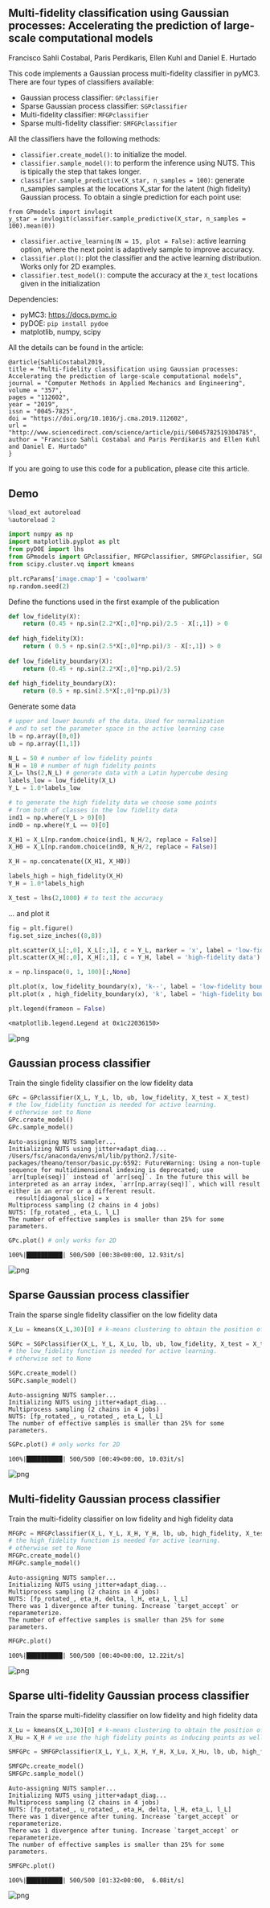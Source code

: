 
## Multi-fidelity classification using Gaussian processes: Accelerating the prediction of large-scale computational models

Francisco Sahli Costabal, Paris Perdikaris, Ellen Kuhl and Daniel E. Hurtado

This code implements a Gaussian process multi-fidelity classifier in pyMC3. There are four types of classifiers available:
- Gaussian process classifier: ``GPclassifier``
- Sparse Gaussian process classifier: ``SGPclassifier``
- Multi-fidelity classifier: ``MFGPclassifier``
- Sparse multi-fidelity classifier: ``SMFGPclassifier``

All the classifiers have the following methods:
- ``classifier.create_model()``: to initialize the model.
- ``classifier.sample_model()``: to perform the inference using NUTS. This is tipically the step that takes longer.
- ``classifier.sample_predictive(X_star, n_samples = 100)``: generate n_samples samples at the locations X_star for the latent (high fidelity) Gaussian process. To obtain a single prediction for each point use: 
```
from GPmodels import invlogit
y_star = invlogit(classifier.sample_predictive(X_star, n_samples = 100).mean(0))
```
- ``classifier.active_learning(N = 15, plot = False)``: active learning option, where the next point is adaptively sample to improve accuracy. 
- ``classifier.plot()``: plot the classifier and the active learning distribution. Works only for 2D examples.
- ``classifier.test_model()``: compute the accuracy at the ``X_test`` locations given in the initialization


Dependencies:
- pyMC3: https://docs.pymc.io
- pyDOE: ``pip install pydoe``
- matplotlib, numpy, scipy

All the details can be found in the article:

```
@article{SahliCostabal2019,
title = "Multi-fidelity classification using Gaussian processes: Accelerating the prediction of large-scale computational models",
journal = "Computer Methods in Applied Mechanics and Engineering",
volume = "357",
pages = "112602",
year = "2019",
issn = "0045-7825",
doi = "https://doi.org/10.1016/j.cma.2019.112602",
url = "http://www.sciencedirect.com/science/article/pii/S0045782519304785",
author = "Francisco Sahli Costabal and Paris Perdikaris and Ellen Kuhl and Daniel E. Hurtado"
}
```

If you are going to use this code for a publication, please cite this article.

## Demo


```python
%load_ext autoreload
%autoreload 2

import numpy as np
import matplotlib.pyplot as plt
from pyDOE import lhs
from GPmodels import GPclassifier, MFGPclassifier, SMFGPclassifier, SGPclassifier
from scipy.cluster.vq import kmeans

plt.rcParams['image.cmap'] = 'coolwarm'
np.random.seed(2)
```

Define the functions used in the first example of the publication


```python
def low_fidelity(X):
    return (0.45 + np.sin(2.2*X[:,0]*np.pi)/2.5 - X[:,1]) > 0
    
def high_fidelity(X):
    return ( 0.5 + np.sin(2.5*X[:,0]*np.pi)/3 - X[:,1]) > 0
    
def low_fidelity_boundary(X):
    return (0.45 + np.sin(2.2*X[:,0]*np.pi)/2.5)
    
def high_fidelity_boundary(X):
    return (0.5 + np.sin(2.5*X[:,0]*np.pi)/3)

```

Generate some data


```python
# upper and lower bounds of the data. Used for normalization
# and to set the parameter space in the active learning case
lb = np.array([0,0])
ub = np.array([1,1])

N_L = 50 # number of low fidelity points
N_H = 10 # number of high fidelity points
X_L= lhs(2,N_L) # generate data with a Latin hypercube desing
labels_low = low_fidelity(X_L)
Y_L = 1.0*labels_low

# to generate the high fidelity data we choose some points
# from both of classes in the low fidelity data
ind1 = np.where(Y_L > 0)[0]
ind0 = np.where(Y_L == 0)[0]

X_H1 = X_L[np.random.choice(ind1, N_H/2, replace = False)]
X_H0 = X_L[np.random.choice(ind0, N_H/2, replace = False)]

X_H = np.concatenate((X_H1, X_H0))

labels_high = high_fidelity(X_H)
Y_H = 1.0*labels_high

X_test = lhs(2,1000) # to test the accuracy
```

... and plot it


```python
fig = plt.figure()
fig.set_size_inches((8,8))

plt.scatter(X_L[:,0], X_L[:,1], c = Y_L, marker = 'x', label = 'low-fidelity data')
plt.scatter(X_H[:,0], X_H[:,1], c = Y_H, label = 'high-fidelity data')

x = np.linspace(0, 1, 100)[:,None]

plt.plot(x, low_fidelity_boundary(x), 'k--', label = 'low-fidelity boundary')
plt.plot(x , high_fidelity_boundary(x), 'k', label = 'high-fidelity boundary')

plt.legend(frameon = False)


```




    <matplotlib.legend.Legend at 0x1c22036150>




![png](images/output_8_1.png)


## Gaussian process classifier
Train the single fidelity classifier on the low fidelity data


```python
GPc = GPclassifier(X_L, Y_L, lb, ub, low_fidelity, X_test = X_test)
# the low_fidelity function is needed for active learning. 
# otherwise set to None
GPc.create_model()
GPc.sample_model()
```

    Auto-assigning NUTS sampler...
    Initializing NUTS using jitter+adapt_diag...
    /Users/fsc/anaconda/envs/ml/lib/python2.7/site-packages/theano/tensor/basic.py:6592: FutureWarning: Using a non-tuple sequence for multidimensional indexing is deprecated; use `arr[tuple(seq)]` instead of `arr[seq]`. In the future this will be interpreted as an array index, `arr[np.array(seq)]`, which will result either in an error or a different result.
      result[diagonal_slice] = x
    Multiprocess sampling (2 chains in 4 jobs)
    NUTS: [fp_rotated_, eta_L, l_L]
    The number of effective samples is smaller than 25% for some parameters.



```python
GPc.plot() # only works for 2D
```

    100%|██████████| 500/500 [00:38<00:00, 12.93it/s]



![png](images/output_11_1.png)


## Sparse Gaussian process classifier
Train the sparse single fidelity classifier on the low fidelity data


```python
X_Lu = kmeans(X_L,30)[0] # k-means clustering to obtain the position of the inducing points

SGPc = SGPclassifier(X_L, Y_L, X_Lu, lb, ub, low_fidelity, X_test = X_test)
# the low_fidelity function is needed for active learning. 
# otherwise set to None
```


```python
SGPc.create_model()
SGPc.sample_model()
```

    Auto-assigning NUTS sampler...
    Initializing NUTS using jitter+adapt_diag...
    Multiprocess sampling (2 chains in 4 jobs)
    NUTS: [fp_rotated_, u_rotated_, eta_L, l_L]
    The number of effective samples is smaller than 25% for some parameters.



```python
SGPc.plot() # only works for 2D
```

    100%|██████████| 500/500 [00:49<00:00, 10.03it/s]



![png](images/output_15_1.png)


## Multi-fidelity Gaussian process classifier
Train the multi-fidelity classifier on low fidelity and high fidelity data


```python
MFGPc = MFGPclassifier(X_L, Y_L, X_H, Y_H, lb, ub, high_fidelity, X_test = X_test)
# the high_fidelity function is needed for active learning. 
# otherwise set to None
MFGPc.create_model()
MFGPc.sample_model()
```

    Auto-assigning NUTS sampler...
    Initializing NUTS using jitter+adapt_diag...
    Multiprocess sampling (2 chains in 4 jobs)
    NUTS: [fp_rotated_, eta_H, delta, l_H, eta_L, l_L]
    There was 1 divergence after tuning. Increase `target_accept` or reparameterize.
    The number of effective samples is smaller than 25% for some parameters.



```python
MFGPc.plot()
```

    100%|██████████| 500/500 [00:40<00:00, 12.22it/s]



![png](images/output_18_1.png)


## Sparse ulti-fidelity Gaussian process classifier
Train the sparse multi-fidelity classifier on low fidelity and high fidelity data


```python
X_Lu = kmeans(X_L,30)[0] # k-means clustering to obtain the position of the inducing points
X_Hu = X_H # we use the high fidelity points as inducing points as well because there only 10.

SMFGPc = SMFGPclassifier(X_L, Y_L, X_H, Y_H, X_Lu, X_Hu, lb, ub, high_fidelity, X_test = X_test)
```


```python
SMFGPc.create_model()
SMFGPc.sample_model()
```

    Auto-assigning NUTS sampler...
    Initializing NUTS using jitter+adapt_diag...
    Multiprocess sampling (2 chains in 4 jobs)
    NUTS: [fp_rotated_, u_rotated_, eta_H, delta, l_H, eta_L, l_L]
    There was 1 divergence after tuning. Increase `target_accept` or reparameterize.
    There was 1 divergence after tuning. Increase `target_accept` or reparameterize.
    The number of effective samples is smaller than 25% for some parameters.



```python
SMFGPc.plot()
```

    100%|██████████| 500/500 [01:32<00:00,  6.08it/s]



![png](images/output_22_1.png)

